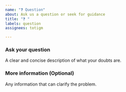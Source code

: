```yaml
---
name: "❓ Question"
about: Ask us a question or seek for guidance
title: "❓ "
labels: question
assignees: totigm

---
```


### Ask your question
A clear and concise description of what your doubts are.

### More information (Optional)
Any information that can clarify the problem.
